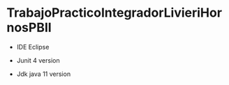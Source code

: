 # TrabajoPracticoIntegradorLivieriHornosPBII


* IDE Eclipse
  
* Junit 4 version
  
* Jdk java 11 version
